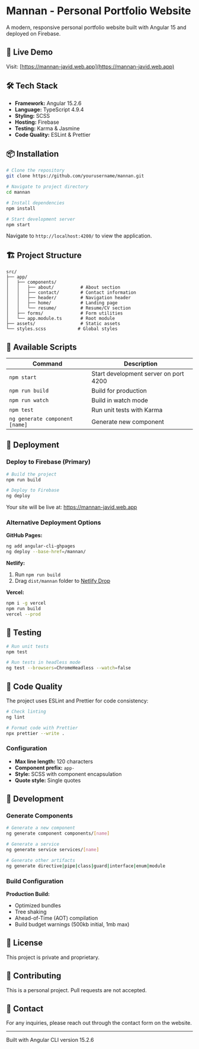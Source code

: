 # Mannan - Personal Portfolio Website

A modern, responsive personal portfolio website built with Angular 15 and deployed on Firebase.

## 🚀 Live Demo

Visit: [https://mannan-javid.web.app](https://mannan-javid.web.app)

## 🛠️ Tech Stack

- **Framework:** Angular 15.2.6
- **Language:** TypeScript 4.9.4
- **Styling:** SCSS
- **Hosting:** Firebase
- **Testing:** Karma & Jasmine
- **Code Quality:** ESLint & Prettier

## 📦 Installation

```bash
# Clone the repository
git clone https://github.com/yourusername/mannan.git

# Navigate to project directory
cd mannan

# Install dependencies
npm install

# Start development server
npm start
```

Navigate to `http://localhost:4200/` to view the application.

## 🏗️ Project Structure

```
src/
├── app/
│   ├── components/
│   │   ├── about/          # About section
│   │   ├── contact/        # Contact information
│   │   ├── header/         # Navigation header
│   │   ├── home/           # Landing page
│   │   └── resume/         # Resume/CV section
│   ├── forms/              # Form utilities
│   └── app.module.ts       # Root module
├── assets/                 # Static assets
└── styles.scss            # Global styles
```

## 📝 Available Scripts

| Command | Description |
|---------|-------------|
| `npm start` | Start development server on port 4200 |
| `npm run build` | Build for production |
| `npm run watch` | Build in watch mode |
| `npm test` | Run unit tests with Karma |
| `ng generate component [name]` | Generate new component |

## 🚀 Deployment

### Deploy to Firebase (Primary)

```bash
# Build the project
npm run build

# Deploy to Firebase
ng deploy
```

Your site will be live at: https://mannan-javid.web.app

### Alternative Deployment Options

**GitHub Pages:**
```bash
ng add angular-cli-ghpages
ng deploy --base-href=/mannan/
```

**Netlify:**
1. Run `npm run build`
2. Drag `dist/mannan` folder to [Netlify Drop](https://app.netlify.com/drop)

**Vercel:**
```bash
npm i -g vercel
npm run build
vercel --prod
```

## 🧪 Testing

```bash
# Run unit tests
npm test

# Run tests in headless mode
ng test --browsers=ChromeHeadless --watch=false
```

## 📏 Code Quality

The project uses ESLint and Prettier for code consistency:

```bash
# Check linting
ng lint

# Format code with Prettier
npx prettier --write .
```

### Configuration
- **Max line length:** 120 characters
- **Component prefix:** `app-`
- **Style:** SCSS with component encapsulation
- **Quote style:** Single quotes

## 🔧 Development

### Generate Components

```bash
# Generate a new component
ng generate component components/[name]

# Generate a service
ng generate service services/[name]

# Generate other artifacts
ng generate directive|pipe|class|guard|interface|enum|module
```

### Build Configuration

**Production Build:**
- Optimized bundles
- Tree shaking
- Ahead-of-Time (AOT) compilation
- Build budget warnings (500kb initial, 1mb max)

## 📄 License

This project is private and proprietary.

## 🤝 Contributing

This is a personal project. Pull requests are not accepted.

## 📧 Contact

For any inquiries, please reach out through the contact form on the website.

---

Built with Angular CLI version 15.2.6
